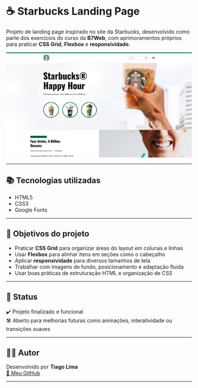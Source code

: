# ☕ Starbucks Landing Page

Projeto de landing page inspirado no site da Starbucks, desenvolvido como parte dos exercícios do curso da **B7Web**, com aprimoramentos próprios para praticar **CSS Grid**, **Flexbox** e **responsividade**.

<div align="center">
  <img src="starbucks.png"  alt="Preview do projeto"/>
</div>

---

## 📚 Tecnologias utilizadas

- HTML5
- CSS3
- Google Fonts


---

## 🎯 Objetivos do projeto

- Praticar **CSS Grid** para organizar áreas do layout em colunas e linhas
- Usar **Flexbox** para alinhar itens em seções como o cabeçalho
- Aplicar **responsividade** para diversos tamanhos de tela
- Trabalhar com imagens de fundo, posicionamento e adaptação fluida
- Usar boas práticas de estruturação HTML e organização de CSS



---

## 🧪 Status

✔️ Projeto finalizado e funcional  
🛠️ Aberto para melhorias futuras como animações, interatividade ou transições suaves

---

## 👨‍💻 Autor

Desenvolvido por **Tiago Lima**  
[🔗 Meu GitHub](https://github.com/ti-limaa)

---



